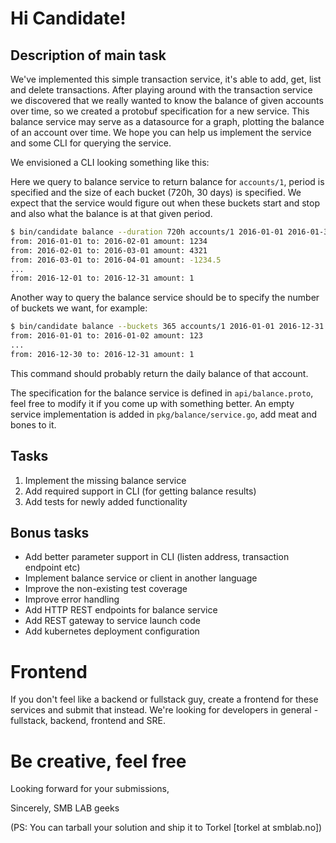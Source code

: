 # Hi Candidate!

## Description of main task
We've implemented this simple transaction service, it's able to add, get, list and delete transactions.
After playing around with the transaction service we discovered that we really wanted to know the balance
of given accounts over time, so we created a protobuf specification for a new service. This balance service
may serve as a datasource for a graph, plotting the balance of an account over time. We hope you can help us
implement the service and some CLI for querying the service.

We envisioned a CLI looking something like this:

Here we query to balance service to return balance for `accounts/1`, period
is specified and the size of each bucket (720h, 30 days) is specified. We expect that the service
would figure out when these buckets start and stop and also what the balance is at that given period.

```bash
$ bin/candidate balance --duration 720h accounts/1 2016-01-01 2016-01-31
from: 2016-01-01 to: 2016-02-01 amount: 1234
from: 2016-02-01 to: 2016-03-01 amount: 4321
from: 2016-03-01 to: 2016-04-01 amount: -1234.5
...
from: 2016-12-01 to: 2016-12-31 amount: 1
```

Another way to query the balance service should be to specify the number of buckets we want,
for example:

```bash
$ bin/candidate balance --buckets 365 accounts/1 2016-01-01 2016-12-31
from: 2016-01-01 to: 2016-01-02 amount: 123
...
from: 2016-12-30 to: 2016-12-31 amount: 1
```

This command should probably return the daily balance of that account.

The specification for the balance service is defined in `api/balance.proto`, feel free to modify
it if you come up with something better. An empty service implementation is added in `pkg/balance/service.go`, add meat
and bones to it.

## Tasks

1. Implement the missing balance service
2. Add required support in CLI (for getting balance results)
3. Add tests for newly added functionality

## Bonus tasks

- Add better parameter support in CLI (listen address, transaction endpoint etc)
- Implement balance service or client in another language
- Improve the non-existing test coverage
- Improve error handling
- Add HTTP REST endpoints for balance service
- Add REST gateway to service launch code
- Add kubernetes deployment configuration

# Frontend
If you don't feel like a backend or fullstack guy, create a frontend for these services and submit that instead.
We're looking for developers in general - fullstack, backend, frontend and SRE.

# Be creative, feel free

Looking forward for your submissions,

Sincerely, SMB LAB geeks

(PS: You can tarball your solution and ship it to Torkel [torkel at smblab.no])
